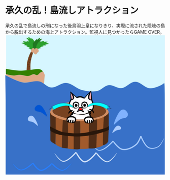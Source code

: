 # 承久の乱！島流しアトラクション

承久の乱で島流しの刑になった後鳥羽上皇になりきり、実際に流された隠岐の島から脱出するための海上アトラクション。監視人に見つかったらGAME OVER。
![](423988.jpg)
